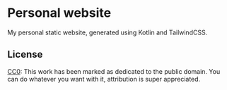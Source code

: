 # Personal website

My personal static website, generated using Kotlin and TailwindCSS.

## License

[CC0](LICENSE): This work has been marked as dedicated to the public domain. You can do whatever you want with it, attribution is super appreciated.
